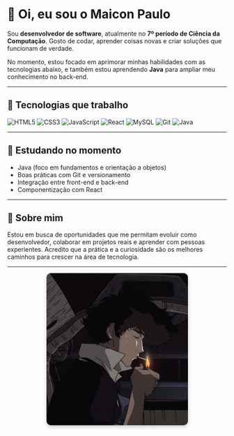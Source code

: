 # 👋 Oi, eu sou o Maicon Paulo

Sou **desenvolvedor de software**, atualmente no **7º período de Ciência da Computação**. Gosto de codar, aprender coisas novas e criar soluções que funcionam de verdade.

No momento, estou focado em aprimorar minhas habilidades com as tecnologias abaixo, e também estou aprendendo **Java** para ampliar meu conhecimento no back-end.

---

## 🚀 Tecnologias que trabalho

<p align="left">
  <img src="https://cdn.jsdelivr.net/gh/devicons/devicon/icons/html5/html5-original.svg" height="40" alt="HTML5" title="HTML5" />
  <img src="https://cdn.jsdelivr.net/gh/devicons/devicon/icons/css3/css3-original.svg" height="40" alt="CSS3" title="CSS3" />
  <img src="https://cdn.jsdelivr.net/gh/devicons/devicon/icons/javascript/javascript-original.svg" height="40" alt="JavaScript" title="JavaScript" />
  <img src="https://cdn.jsdelivr.net/gh/devicons/devicon/icons/react/react-original.svg" height="40" alt="React" title="React" />
  <img src="https://cdn.jsdelivr.net/gh/devicons/devicon/icons/mysql/mysql-original.svg" height="40" alt="MySQL" title="MySQL" />
  <img src="https://cdn.jsdelivr.net/gh/devicons/devicon/icons/git/git-original.svg" height="40" alt="Git" title="Git" />
  <img src="https://cdn.jsdelivr.net/gh/devicons/devicon/icons/java/java-original.svg" height="40" alt="Java" title="Java (em aprendizado)" />
</p>

---

## 📘 Estudando no momento

- Java (foco em fundamentos e orientação a objetos)
- Boas práticas com Git e versionamento
- Integração entre front-end e back-end
- Componentização com React

---

## 🎯 Sobre mim

Estou em busca de oportunidades que me permitam evoluir como desenvolvedor, colaborar em projetos reais e aprender com pessoas experientes. Acredito que a prática e a curiosidade são os melhores caminhos para crescer na área de tecnologia.

---

<div align="center">
  <img src="giphy.gif" width="325px" style="border-radius: 10px; box-shadow: 0px 4px 8px rgba(0,0,0,0.2);" alt="Gif animado">
</div>
